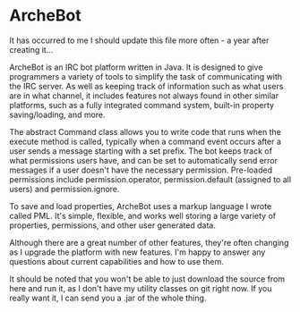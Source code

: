 ArcheBot
========

It has occurred to me I should update this file more often - a year after creating it...

ArcheBot is an IRC bot platform written in Java. It is designed to give programmers a variety of tools to simplify the task of communicating with the IRC server. As well as keeping track of information such as what users are in what channel, it includes features not always found in other similar platforms, such as a fully integrated command system, built-in property saving/loading, and more.

The abstract Command class allows you to write code that runs when the execute method is called, typically when a command event occurs after a user sends a message starting with a set prefix. The bot keeps track of what permissions users have, and can be set to automatically send error messages if a user doesn't have the necessary permission. Pre-loaded permissions include permission.operator, permission.default (assigned to all users) and permission.ignore.

To save and load properties, ArcheBot uses a markup language I wrote called PML. It's simple, flexible, and works well storing a large variety of properties, permissions, and other user generated data.

Although there are a great number of other features, they're often changing as I upgrade the platform with new features. I'm happy to answer any questions about current capabilities and how to use them.

It should be noted that you won't be able to just download the source from here and run it, as I don't have my utility classes on git right now. If you really want it, I can send you a .jar of the whole thing.

